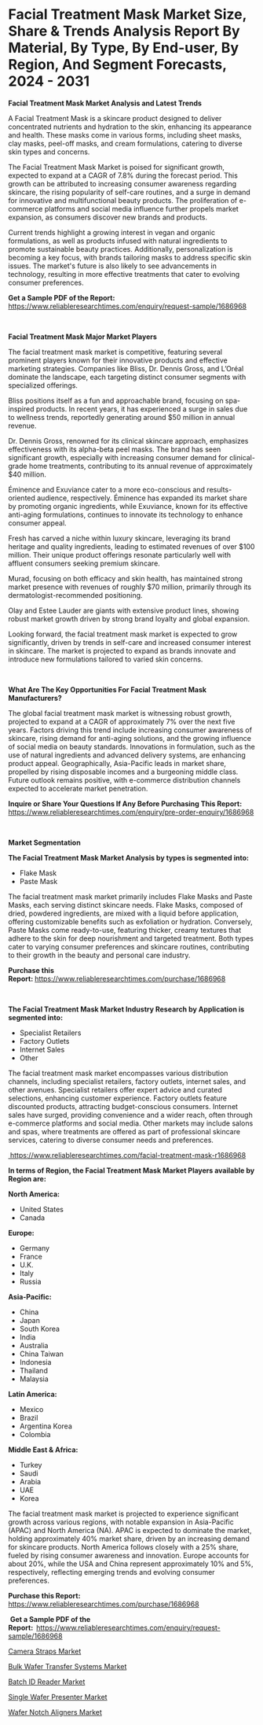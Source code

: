 <p><h1>Facial Treatment Mask Market Size, Share & Trends Analysis Report By Material, By Type, By End-user, By Region, And Segment Forecasts, 2024 - 2031</h1></p><p><strong>Facial Treatment Mask Market Analysis and Latest Trends</strong></p>
<p><p>A Facial Treatment Mask is a skincare product designed to deliver concentrated nutrients and hydration to the skin, enhancing its appearance and health. These masks come in various forms, including sheet masks, clay masks, peel-off masks, and cream formulations, catering to diverse skin types and concerns.</p><p>The Facial Treatment Mask Market is poised for significant growth, expected to expand at a CAGR of 7.8% during the forecast period. This growth can be attributed to increasing consumer awareness regarding skincare, the rising popularity of self-care routines, and a surge in demand for innovative and multifunctional beauty products. The proliferation of e-commerce platforms and social media influence further propels market expansion, as consumers discover new brands and products.</p><p>Current trends highlight a growing interest in vegan and organic formulations, as well as products infused with natural ingredients to promote sustainable beauty practices. Additionally, personalization is becoming a key focus, with brands tailoring masks to address specific skin issues. The market's future is also likely to see advancements in technology, resulting in more effective treatments that cater to evolving consumer preferences.</p></p>
<p><strong>Get a Sample PDF of the Report:&nbsp;</strong> <a href="https://www.reliableresearchtimes.com/enquiry/request-sample/1686968?utm_campaign=1729&utm_medium=2&utm_source=Github&utm_content=ia&utm_term=16102024&utm_id=facial-treatment-mask">https://www.reliableresearchtimes.com/enquiry/request-sample/1686968</a></p>
<p>&nbsp;</p>
<p><strong>Facial Treatment Mask Major Market Players</strong></p>
<p><p>The facial treatment mask market is competitive, featuring several prominent players known for their innovative products and effective marketing strategies. Companies like Bliss, Dr. Dennis Gross, and L’Oréal dominate the landscape, each targeting distinct consumer segments with specialized offerings.</p><p>Bliss positions itself as a fun and approachable brand, focusing on spa-inspired products. In recent years, it has experienced a surge in sales due to wellness trends, reportedly generating around $50 million in annual revenue.</p><p>Dr. Dennis Gross, renowned for its clinical skincare approach, emphasizes effectiveness with its alpha-beta peel masks. The brand has seen significant growth, especially with increasing consumer demand for clinical-grade home treatments, contributing to its annual revenue of approximately $40 million.</p><p>Éminence and Exuviance cater to a more eco-conscious and results-oriented audience, respectively. Éminence has expanded its market share by promoting organic ingredients, while Exuviance, known for its effective anti-aging formulations, continues to innovate its technology to enhance consumer appeal.</p><p>Fresh has carved a niche within luxury skincare, leveraging its brand heritage and quality ingredients, leading to estimated revenues of over $100 million. Their unique product offerings resonate particularly well with affluent consumers seeking premium skincare.</p><p>Murad, focusing on both efficacy and skin health, has maintained strong market presence with revenues of roughly $70 million, primarily through its dermatologist-recommended positioning.</p><p>Olay and Estee Lauder are giants with extensive product lines, showing robust market growth driven by strong brand loyalty and global expansion.</p><p>Looking forward, the facial treatment mask market is expected to grow significantly, driven by trends in self-care and increased consumer interest in skincare. The market is projected to expand as brands innovate and introduce new formulations tailored to varied skin concerns.</p></p>
<p>&nbsp;</p>
<p><strong>What Are The Key Opportunities For Facial Treatment Mask Manufacturers?</strong></p>
<p><p>The global facial treatment mask market is witnessing robust growth, projected to expand at a CAGR of approximately 7% over the next five years. Factors driving this trend include increasing consumer awareness of skincare, rising demand for anti-aging solutions, and the growing influence of social media on beauty standards. Innovations in formulation, such as the use of natural ingredients and advanced delivery systems, are enhancing product appeal. Geographically, Asia-Pacific leads in market share, propelled by rising disposable incomes and a burgeoning middle class. Future outlook remains positive, with e-commerce distribution channels expected to accelerate market penetration.</p></p>
<p><strong>Inquire or Share Your Questions If Any Before Purchasing This Report:</strong> <a href="https://www.reliableresearchtimes.com/enquiry/pre-order-enquiry/1686968?utm_campaign=1729&utm_medium=2&utm_source=Github&utm_content=ia&utm_term=16102024&utm_id=facial-treatment-mask">https://www.reliableresearchtimes.com/enquiry/pre-order-enquiry/1686968</a></p>
<p>&nbsp;</p>
<p><strong>Market Segmentation</strong></p>
<p><strong>The Facial Treatment Mask Market Analysis by types is segmented into:</strong></p>
<p><ul><li>Flake Mask</li><li>Paste Mask</li></ul></p>
<p><p>The facial treatment mask market primarily includes Flake Masks and Paste Masks, each serving distinct skincare needs. Flake Masks, composed of dried, powdered ingredients, are mixed with a liquid before application, offering customizable benefits such as exfoliation or hydration. Conversely, Paste Masks come ready-to-use, featuring thicker, creamy textures that adhere to the skin for deep nourishment and targeted treatment. Both types cater to varying consumer preferences and skincare routines, contributing to their growth in the beauty and personal care industry.</p></p>
<p><strong>Purchase this Report:&nbsp;</strong><a href="https://www.reliableresearchtimes.com/purchase/1686968?utm_campaign=1729&utm_medium=2&utm_source=Github&utm_content=ia&utm_term=16102024&utm_id=facial-treatment-mask">https://www.reliableresearchtimes.com/purchase/1686968</a></p>
<p>&nbsp;</p>
<p><strong>The Facial Treatment Mask Market Industry Research by Application is segmented into:</strong></p>
<p><ul><li>Specialist Retailers</li><li>Factory Outlets</li><li>Internet Sales</li><li>Other</li></ul></p>
<p><p>The facial treatment mask market encompasses various distribution channels, including specialist retailers, factory outlets, internet sales, and other avenues. Specialist retailers offer expert advice and curated selections, enhancing customer experience. Factory outlets feature discounted products, attracting budget-conscious consumers. Internet sales have surged, providing convenience and a wider reach, often through e-commerce platforms and social media. Other markets may include salons and spas, where treatments are offered as part of professional skincare services, catering to diverse consumer needs and preferences.</p></p>
<p><a href="https://www.reliableresearchtimes.com/facial-treatment-mask-r1686968?utm_campaign=1729&utm_medium=2&utm_source=Github&utm_content=ia&utm_term=16102024&utm_id=facial-treatment-mask">&nbsp;https://www.reliableresearchtimes.com/facial-treatment-mask-r1686968</a></p>
<p><strong>In terms of Region, the Facial Treatment Mask Market Players available by Region are:</strong></p>
<p>
    <p> <strong> North America: </strong>
        <ul>
            <li>United States</li>
            <li>Canada</li>
        </ul>
        </p> 
    <p> <strong> Europe: </strong>
        <ul>
            <li>Germany</li>
            <li>France</li>
            <li>U.K.</li>
            <li>Italy</li>
            <li>Russia</li>
        </ul>
        </p> 
    <p> <strong> Asia-Pacific: </strong>
        <ul>
            <li>China</li>
            <li>Japan</li>
            <li>South Korea</li>
            <li>India</li>
            <li>Australia</li>
            <li>China Taiwan</li>
            <li>Indonesia</li>
            <li>Thailand</li>
            <li>Malaysia</li>
        </ul>
        </p> 
    <p> <strong> Latin America: </strong>
        <ul>
            <li>Mexico</li>
            <li>Brazil</li>
            <li>Argentina Korea</li>
            <li>Colombia</li>
        </ul>
        </p> 
    <p> <strong> Middle East & Africa: </strong>
        <ul>
            <li>Turkey</li>
            <li>Saudi</li>
            <li>Arabia</li>
            <li>UAE</li>
            <li>Korea</li>
        </ul>
    </p>
    </p>
<p><p>The facial treatment mask market is projected to experience significant growth across various regions, with notable expansion in Asia-Pacific (APAC) and North America (NA). APAC is expected to dominate the market, holding approximately 40% market share, driven by an increasing demand for skincare products. North America follows closely with a 25% share, fueled by rising consumer awareness and innovation. Europe accounts for about 20%, while the USA and China represent approximately 10% and 5%, respectively, reflecting emerging trends and evolving consumer preferences.</p></p>
<p><strong>Purchase this Report: </strong><a href="https://www.reliableresearchtimes.com/purchase/1686968?utm_campaign=1729&utm_medium=2&utm_source=Github&utm_content=ia&utm_term=16102024&utm_id=facial-treatment-mask">https://www.reliableresearchtimes.com/purchase/1686968</a></p>
<p>&nbsp;<strong>Get a Sample PDF of the Report:&nbsp;&nbsp;</strong><a href="https://www.reliableresearchtimes.com/enquiry/request-sample/1686968?utm_campaign=1729&utm_medium=2&utm_source=Github&utm_content=ia&utm_term=16102024&utm_id=facial-treatment-mask">https://www.reliableresearchtimes.com/enquiry/request-sample/1686968</a></p>
<p><strong></strong></p>
<p><p><a href="https://github.com/NargisHussain75/Market-Research-Report-List-1/blob/main/camera-straps-market.md?utm_campaign=1729&utm_medium=2&utm_source=Github&utm_content=ia&utm_term=16102024&utm_id=facial-treatment-mask">Camera Straps Market</a></p><p><a href="https://www.linkedin.com/pulse/bulk-wafer-transfer-systems-market-share-size-trends-industry-vdtqf?trk=public_post_embed_feed-article-content&utm_campaign=1729&utm_medium=2&utm_source=Github&utm_content=ia&utm_term=16102024&utm_id=facial-treatment-mask">Bulk Wafer Transfer Systems Market</a></p><p><a href="https://www.linkedin.com/pulse/batch-id-reader-market-evolution-future-outlook-forecasting-industry-ggtlf?trk=public_post_embed_feed-article-content&utm_campaign=1729&utm_medium=2&utm_source=Github&utm_content=ia&utm_term=16102024&utm_id=facial-treatment-mask">Batch ID Reader Market</a></p><p><a href="https://www.linkedin.com/pulse/global-single-wafer-presenter-market-analysis-key-trends-hgmbf?trk=public_post_embed_feed-article-content&utm_campaign=1729&utm_medium=2&utm_source=Github&utm_content=ia&utm_term=16102024&utm_id=facial-treatment-mask">Single Wafer Presenter Market</a></p><p><a href="https://www.linkedin.com/pulse/exploring-wafer-notch-aligners-market-dynamics-revenue-analysis-nlpbf?trk=public_post_embed_feed-article-content&utm_campaign=1729&utm_medium=2&utm_source=Github&utm_content=ia&utm_term=16102024&utm_id=facial-treatment-mask">Wafer Notch Aligners Market</a></p></p>